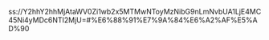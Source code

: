 ss://Y2hhY2hhMjAtaWV0Zi1wb2x5MTMwNToyMzNibG9nLmNvbUA1LjE4MC45Ni4yMDc6NTI2MjU=#%E6%88%91%E7%9A%84%E6%A2%AF%E5%AD%90
